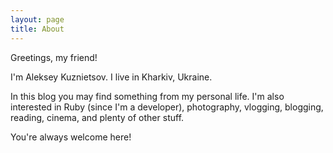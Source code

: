```yaml
---
layout: page
title: About
---
```


Greetings, my friend!

I'm Aleksey Kuznietsov. I live in Kharkiv, Ukraine.

In this blog you may find something from my personal life. I'm also interested in Ruby (since I'm a developer), photography, vlogging, blogging, reading, cinema, and plenty of other stuff.

You're always welcome here!

